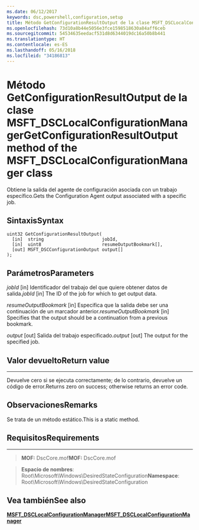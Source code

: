 ```yaml
---
ms.date: 06/12/2017
keywords: dsc,powershell,configuration,setup
title: Método GetConfigurationResultOutput de la clase MSFT_DSCLocalConfigurationManager
ms.openlocfilehash: 73d10a8b44e5056e3fce1598518630a84aff6ceb
ms.sourcegitcommit: 54534635eedacf531d8d6344019dc16a50b8b441
ms.translationtype: HT
ms.contentlocale: es-ES
ms.lasthandoff: 05/16/2018
ms.locfileid: "34186813"
---
```

# <a name="getconfigurationresultoutput-method-of-the-msftdsclocalconfigurationmanager-class"></a><span data-ttu-id="d27cb-103">Método GetConfigurationResultOutput de la clase MSFT_DSCLocalConfigurationManager</span><span class="sxs-lookup"><span data-stu-id="d27cb-103">GetConfigurationResultOutput method of the MSFT_DSCLocalConfigurationManager class</span></span>

<span data-ttu-id="d27cb-104">Obtiene la salida del agente de configuración asociada con un trabajo específico.</span><span class="sxs-lookup"><span data-stu-id="d27cb-104">Gets the Configuration Agent output associated with a specific job.</span></span>

<a name="syntax"></a><span data-ttu-id="d27cb-105">Sintaxis</span><span class="sxs-lookup"><span data-stu-id="d27cb-105">Syntax</span></span>
------

```mof
uint32 GetConfigurationResultOutput(
  [in]  string                      jobId,
  [in]  uint8                       resumeOutputBookmark[],
  [out] MSFT_DSCConfigurationOutput output[]
);
```

<a name="parameters"></a><span data-ttu-id="d27cb-106">Parámetros</span><span class="sxs-lookup"><span data-stu-id="d27cb-106">Parameters</span></span>
----------

<span data-ttu-id="d27cb-107">*jobId* \[in\] Identificador del trabajo del que quiere obtener datos de salida.</span><span class="sxs-lookup"><span data-stu-id="d27cb-107">*jobId* \[in\] The ID of the job for which to get output data.</span></span>

<span data-ttu-id="d27cb-108">*resumeOutputBookmark* \[in\] Especifica que la salida debe ser una continuación de un marcador anterior.</span><span class="sxs-lookup"><span data-stu-id="d27cb-108">*resumeOutputBookmark* \[in\] Specifies that the output should be a continuation from a previous bookmark.</span></span>

<span data-ttu-id="d27cb-109">*output* \[out\] Salida del trabajo especificado.</span><span class="sxs-lookup"><span data-stu-id="d27cb-109">*output* \[out\] The output for the specified job.</span></span>

## <a name="return-value"></a><span data-ttu-id="d27cb-110">Valor devuelto</span><span class="sxs-lookup"><span data-stu-id="d27cb-110">Return value</span></span>
------------

<span data-ttu-id="d27cb-111">Devuelve cero si se ejecuta correctamente; de lo contrario, devuelve un código de error.</span><span class="sxs-lookup"><span data-stu-id="d27cb-111">Returns zero on success; otherwise returns an error code.</span></span>

## <a name="remarks"></a><span data-ttu-id="d27cb-112">Observaciones</span><span class="sxs-lookup"><span data-stu-id="d27cb-112">Remarks</span></span>

<span data-ttu-id="d27cb-113">Se trata de un método estático.</span><span class="sxs-lookup"><span data-stu-id="d27cb-113">This is a static method.</span></span>

## <a name="requirements"></a><span data-ttu-id="d27cb-114">Requisitos</span><span class="sxs-lookup"><span data-stu-id="d27cb-114">Requirements</span></span>
------------
><span data-ttu-id="d27cb-115">**MOF:** DscCore.mof</span><span class="sxs-lookup"><span data-stu-id="d27cb-115">**MOF:** DscCore.mof</span></span>

><span data-ttu-id="d27cb-116">**Espacio de nombres**: Root\Microsoft\Windows\DesiredStateConfiguration</span><span class="sxs-lookup"><span data-stu-id="d27cb-116">**Namespace**: Root\Microsoft\Windows\DesiredStateConfiguration</span></span>


## <a name="see-also"></a><span data-ttu-id="d27cb-117">Vea también</span><span class="sxs-lookup"><span data-stu-id="d27cb-117">See also</span></span>


[<span data-ttu-id="d27cb-118">**MSFT_DSCLocalConfigurationManager**</span><span class="sxs-lookup"><span data-stu-id="d27cb-118">**MSFT_DSCLocalConfigurationManager**</span></span>](msft-dsclocalconfigurationmanager.md)